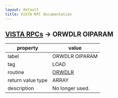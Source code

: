 ```yaml
---
layout: default
title: VISTA RPC documentation
---
```




## [VISTA RPCs](TableOfContent.md) &#8594; ORWDLR OIPARAM 

 property | value 
--- | --- 
 label | ORWDLR OIPARAM
 tag | LOAD
 routine | [ORWDLR](http://code.osehra.org/dox/Routine_ORWDLR_source.html)
 return value type | ARRAY
 description | No longer used.